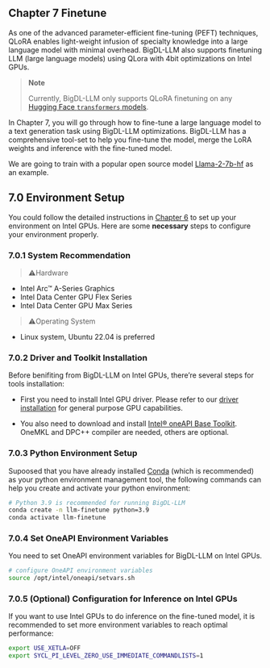 
## Chapter 7 Finetune

As one of the advanced parameter-efficient fine-tuning (PEFT) techniques, QLoRA enables light-weight infusion of specialty knowledge into a large language model with minimal overhead. BigDL-LLM also supports finetuning LLM (large language models) using QLora with 4bit optimizations on Intel GPUs.

> **Note**
>
> Currently, BigDL-LLM only supports QLoRA finetuning on any [Hugging Face `transformers` models](https://huggingface.co/docs/transformers/index).


In Chapter 7, you will go through how to fine-tune a large language model to a text generation task using BigDL-LLM optimizations. BigDL-LLM has a comprehensive tool-set to help you fine-tune the model, merge the LoRA weights and inference with the fine-tuned model.

We are going to train with a popular open source model [Llama-2-7b-hf](https://huggingface.co/meta-llama/Llama-2-7b-hf) as an example.

## 7.0 Environment Setup 

You could follow the detailed instructions in [Chapter 6](../ch_6_GPU_Acceleration/README.md) to set up your environment on Intel GPUs. Here are some **necessary** steps to configure your environment properly.

### 7.0.1 System Recommendation

> ⚠️Hardware
  - Intel Arc™ A-Series Graphics
  - Intel Data Center GPU Flex Series
  - Intel Data Center GPU Max Series

> ⚠️Operating System
  - Linux system, Ubuntu 22.04 is preferred


### 7.0.2 Driver and Toolkit Installation

Before benifiting from BigDL-LLM on Intel GPUs, there’re several steps for tools installation:

- First you need to install Intel GPU driver. Please refer to our [driver installation](https://dgpu-docs.intel.com/driver/installation.html) for general purpose GPU capabilities.

- You also need to download and install [Intel® oneAPI Base Toolkit](https://www.intel.com/content/www/us/en/developer/tools/oneapi/base-toolkit-download.html). OneMKL and DPC++ compiler are needed, others are optional.


### 7.0.3 Python Environment Setup

Supoosed that you have already installed [Conda](https://docs.conda.io/projects/conda/en/stable/) (which is recommended) as your python environment management tool, the following commands can help you create and activate your python environment: 

```bash
# Python 3.9 is recommended for running BigDL-LLM
conda create -n llm-finetune python=3.9 
conda activate llm-finetune 
```

### 7.0.4 Set OneAPI Environment Variables

You need to set OneAPI environment variables for BigDL-LLM on Intel GPUs.

```bash
# configure OneAPI environment variables
source /opt/intel/oneapi/setvars.sh
```

### 7.0.5 (Optional) Configuration for Inference on Intel GPUs

If you want to use Intel GPUs to do inference on the fine-tuned model, it is recommended to set more environment variables to reach optimal performance:

```bash
export USE_XETLA=OFF
export SYCL_PI_LEVEL_ZERO_USE_IMMEDIATE_COMMANDLISTS=1
```




